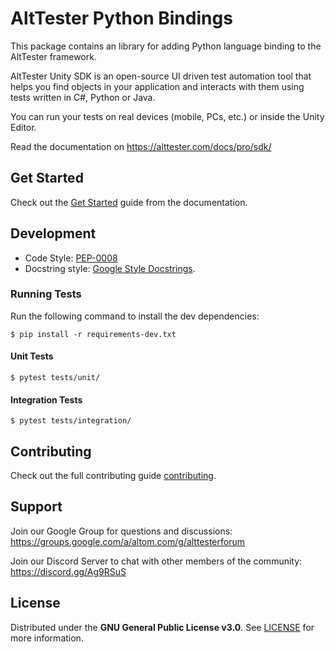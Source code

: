# AltTester Python Bindings

This package contains an library for adding Python language binding to the AltTester framework.

AltTester Unity SDK is an open-source UI driven test automation tool that helps you find objects in your application and interacts with them using tests written in C#, Python or Java.

You can run your tests on real devices (mobile, PCs, etc.) or inside the Unity Editor.

Read the documentation on https://alttester.com/docs/pro/sdk/

## Get Started

Check out the [Get Started](https://alttester.com/docs/pro/sdk/pages/get-started.html) guide from the documentation.

## Development

* Code Style: [PEP-0008](https://www.python.org/dev/peps/pep-0008/)
* Docstring style: [Google Style Docstrings](https://sphinxcontrib-napoleon.readthedocs.io/en/latest/example_google.html).

### Running Tests

Run the following command to install the dev dependencies:

```
$ pip install -r requirements-dev.txt
```

#### Unit Tests

```
$ pytest tests/unit/
```

#### Integration Tests

```
$ pytest tests/integration/
```

## Contributing

Check out the full contributing guide [contributing](https://alttester.com/docs/pro/sdk/pages/contributing.html).

## Support

Join our Google Group for questions and discussions: https://groups.google.com/a/altom.com/g/alttesterforum

Join our Discord Server to chat with other members of the community: https://discord.gg/Ag9RSuS

## License

Distributed under the **GNU General Public License v3.0**. See [LICENSE](https://github.com/alttester/AltTester-Unity-SDK/blob/master/LICENSE) for more information.

